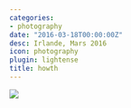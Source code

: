 ```yaml
---
categories:
- photography
date: "2016-03-18T00:00:00Z"
desc: Irlande, Mars 2016
icon: photography
plugin: lightense
title: howth
---
```


<img src="/img/photography/howth.jpg" data-action="zoom" />
